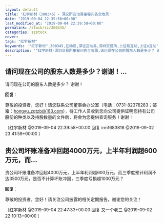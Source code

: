 ```yaml
---
layout: default
title: '红宇新材（300345）- 深交所互动易董秘问答全收录'
date: "2019-09-04 22:39:58+00:00"
last_modified_at: "2019-09-04 22:39:58+00:00"
permalink: /stock/sz/300345/
categories: szstock
cover: 
tags: "红宇新材"
keywords: '"红宇新材",300345,互动易,深证互动易,深圳交易所,上证易互动,上证e互动'
description: '"红宇新材-深圳交易所董秘问答全收录,请问现在公司的股东人数是多少？ 谢谢！"'
---
```


## 请问现在公司的股东人数是多少？谢谢！...

请问现在公司的股东人数是多少？ 谢谢！

**回复**：

尊敬的投资者，您好！请您联系公司董事会办公室（电话：0731-82378283；邮箱：hongyu_zqtzb@163.com），待工作人员收到您向公司提供证明您持有公司股份的种类以及持股数量的文件后，将会为您提供查询服务！谢谢！ 

（红宇新材  @2019-09-04 22:39:58+00:00 回复 irm1683818  @2019-09-02 23:41:59+00:00 ）

## 贵公司坏账准备冲回超4000万元，上半年利润超600万元，而...

贵公司坏账准备冲回超4000万元，上半年利润超600万元，而三季度预计利润不达3500万元，是否不计算坏账冲回，三季度亏损超1000万元？

**回复**：

尊敬的投资者，您好！请关注公司披露的相关定期报告，谢谢您的关注！ 

（红宇新材  @2019-09-04 22:47:33+00:00 回复 又一个老三  @2019-09-02 22:10:13+00:00 ）

